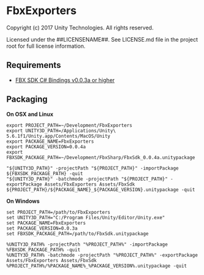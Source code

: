 # FbxExporters

Copyright (c) 2017 Unity Technologies. All rights reserved.

Licensed under the ##LICENSENAME##.
See LICENSE.md file in the project root for full license information.

Requirements
------------

* [FBX SDK C# Bindings v0.0.3a or higher](https://github.com/Unity-Technologies/FbxSharp)

Packaging
---------

**On OSX and Linux**

```
export PROJECT_PATH=~/Development/FbxExporters
export UNITY3D_PATH=/Applications/Unity\ 5.6.1f1/Unity.app/Contents/MacOS/Unity
export PACKAGE_NAME=FbxExporters
export PACKAGE_VERSION=0.0.4a
export FBXSDK_PACKAGE_PATH=~/Development/FbxSharp/FbxSdk_0.0.4a.unitypackage

"${UNITY3D_PATH}" -projectPath "${PROJECT_PATH}" -importPackage ${FBXSDK_PACKAGE_PATH} -quit
"${UNITY3D_PATH}" -batchmode -projectPath "${PROJECT_PATH}" -exportPackage Assets/FbxExporters Assets/FbxSdk  ${PROJECT_PATH}/${PACKAGE_NAME}_${PACKAGE_VERSION}.unitypackage -quit
```

**On Windows**

```
set PROJECT_PATH=/path/to/FbxExporters
set UNITY3D_PATH="C:/Program Files/Unity/Editor/Unity.exe"
set PACKAGE_NAME=FbxExporters
set PACKAGE_VERSION=0.0.3a
set FBXSDK_PACKAGE_PATH=/path/to/FbxSdk.unitypackage

%UNITY3D_PATH% -projectPath "%PROJECT_PATH%" -importPackage %FBXSDK_PACKAGE_PATH% -quit
%UNITY3D_PATH% -batchmode -projectPath "%PROJECT_PATH%" -exportPackage Assets/FbxExporters Assets/FbxSdk %PROJECT_PATH%/%PACKAGE_NAME%_%PACKAGE_VERSION%.unitypackage -quit
```
